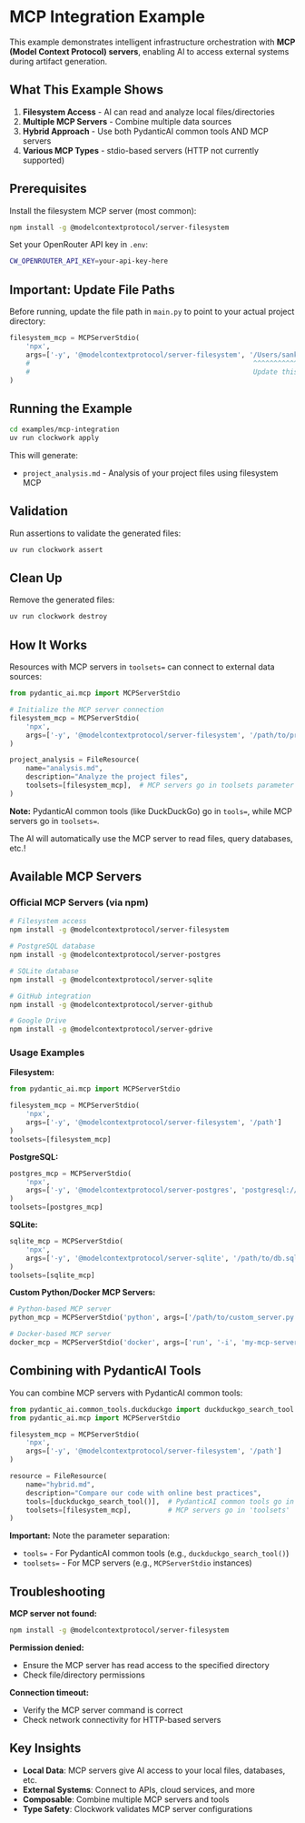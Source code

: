 # MCP Integration Example

This example demonstrates intelligent infrastructure orchestration with **MCP (Model Context Protocol) servers**, enabling AI to access external systems during artifact generation.

## What This Example Shows

1. **Filesystem Access** - AI can read and analyze local files/directories
2. **Multiple MCP Servers** - Combine multiple data sources
3. **Hybrid Approach** - Use both PydanticAI common tools AND MCP servers
4. **Various MCP Types** - stdio-based servers (HTTP not currently supported)

## Prerequisites

Install the filesystem MCP server (most common):

```bash
npm install -g @modelcontextprotocol/server-filesystem
```

Set your OpenRouter API key in `.env`:

```bash
CW_OPENROUTER_API_KEY=your-api-key-here
```

## Important: Update File Paths

Before running, update the file path in `main.py` to point to your actual project directory:

```python
filesystem_mcp = MCPServerStdio(
    'npx',
    args=['-y', '@modelcontextprotocol/server-filesystem', '/Users/sankalp/dev/clockwork']
    #                                                       ^^^^^^^^^^^^^^^^^^^^^^^^^^^^^^^^
    #                                                       Update this path!
)
```

## Running the Example

```bash
cd examples/mcp-integration
uv run clockwork apply
```

This will generate:
- `project_analysis.md` - Analysis of your project files using filesystem MCP

## Validation

Run assertions to validate the generated files:

```bash
uv run clockwork assert
```

## Clean Up

Remove the generated files:

```bash
uv run clockwork destroy
```

## How It Works

Resources with MCP servers in `toolsets=` can connect to external data sources:

```python
from pydantic_ai.mcp import MCPServerStdio

# Initialize the MCP server connection
filesystem_mcp = MCPServerStdio(
    'npx',
    args=['-y', '@modelcontextprotocol/server-filesystem', '/path/to/project']
)

project_analysis = FileResource(
    name="analysis.md",
    description="Analyze the project files",
    toolsets=[filesystem_mcp],  # MCP servers go in toolsets parameter
)
```

**Note:** PydanticAI common tools (like DuckDuckGo) go in `tools=`, while MCP servers go in `toolsets=`.

The AI will automatically use the MCP server to read files, query databases, etc.!

## Available MCP Servers

### Official MCP Servers (via npm)

```bash
# Filesystem access
npm install -g @modelcontextprotocol/server-filesystem

# PostgreSQL database
npm install -g @modelcontextprotocol/server-postgres

# SQLite database
npm install -g @modelcontextprotocol/server-sqlite

# GitHub integration
npm install -g @modelcontextprotocol/server-github

# Google Drive
npm install -g @modelcontextprotocol/server-gdrive
```

### Usage Examples

**Filesystem:**
```python
from pydantic_ai.mcp import MCPServerStdio

filesystem_mcp = MCPServerStdio(
    'npx',
    args=['-y', '@modelcontextprotocol/server-filesystem', '/path']
)
toolsets=[filesystem_mcp]
```

**PostgreSQL:**
```python
postgres_mcp = MCPServerStdio(
    'npx',
    args=['-y', '@modelcontextprotocol/server-postgres', 'postgresql://user:pass@host/db']
)
toolsets=[postgres_mcp]
```

**SQLite:**
```python
sqlite_mcp = MCPServerStdio(
    'npx',
    args=['-y', '@modelcontextprotocol/server-sqlite', '/path/to/db.sqlite']
)
toolsets=[sqlite_mcp]
```

**Custom Python/Docker MCP Servers:**
```python
# Python-based MCP server
python_mcp = MCPServerStdio('python', args=['/path/to/custom_server.py'])

# Docker-based MCP server
docker_mcp = MCPServerStdio('docker', args=['run', '-i', 'my-mcp-server'])
```

## Combining with PydanticAI Tools

You can combine MCP servers with PydanticAI common tools:

```python
from pydantic_ai.common_tools.duckduckgo import duckduckgo_search_tool
from pydantic_ai.mcp import MCPServerStdio

filesystem_mcp = MCPServerStdio(
    'npx',
    args=['-y', '@modelcontextprotocol/server-filesystem', '/path']
)

resource = FileResource(
    name="hybrid.md",
    description="Compare our code with online best practices",
    tools=[duckduckgo_search_tool()],  # PydanticAI common tools go in 'tools'
    toolsets=[filesystem_mcp],         # MCP servers go in 'toolsets'
)
```

**Important:** Note the parameter separation:
- `tools=` - For PydanticAI common tools (e.g., `duckduckgo_search_tool()`)
- `toolsets=` - For MCP servers (e.g., `MCPServerStdio` instances)

## Troubleshooting

**MCP server not found:**
```bash
npm install -g @modelcontextprotocol/server-filesystem
```

**Permission denied:**
- Ensure the MCP server has read access to the specified directory
- Check file/directory permissions

**Connection timeout:**
- Verify the MCP server command is correct
- Check network connectivity for HTTP-based servers

## Key Insights

- **Local Data**: MCP servers give AI access to your local files, databases, etc.
- **External Systems**: Connect to APIs, cloud services, and more
- **Composable**: Combine multiple MCP servers and tools
- **Type Safety**: Clockwork validates MCP server configurations
